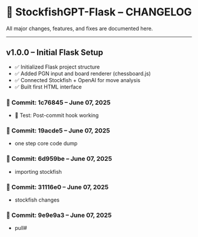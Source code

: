 # 📜 StockfishGPT-Flask – CHANGELOG

All major changes, features, and fixes are documented here.

---

## v1.0.0 – Initial Flask Setup
- ✅ Initialized Flask project structure
- ✅ Added PGN input and board renderer (chessboard.js)
- ✅ Connected Stockfish + OpenAI for move analysis
- ✅ Built first HTML interface

### 🔖 Commit: 1c76845 – June 07, 2025
- 🧠 Test: Post-commit hook working

### 🔖 Commit: 19acde5 – June 07, 2025
- one step core code dump

### 🔖 Commit: 6d959be – June 07, 2025
- importing stockfish

### 🔖 Commit: 31116e0 – June 07, 2025
- stockfish changes

### 🔖 Commit: 9e9e9a3 – June 07, 2025
- pull#
